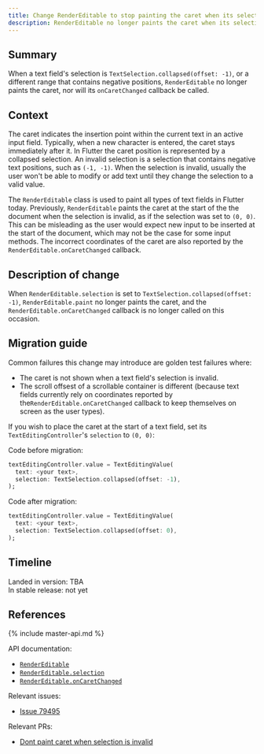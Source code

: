 ```yaml
---
title: Change RenderEditable to stop painting the caret when its selection is invalid
description: RenderEditable no longer paints the caret when its selection is invalid.
---
```


## Summary

When a text field's selection is `TextSelection.collapsed(offset: -1)`, or 
a different range that contains negative positions, `RenderEditable` no 
longer paints the caret, nor will its `onCaretChanged` callback be called.

## Context

The caret indicates the insertion point within the current text in an 
active input field. Typically, when a new character is entered, the 
caret stays immediately after it. In Flutter the caret position is 
represented by a collapsed selection. An invalid selection is a selection
that contains negative text positions, such as `(-1, -1)`. When the 
selection is invalid, usually the user won't be able to modify or add text 
until they change the selection to a valid value.

The `RenderEditable` class is used to paint all types of text fields
in Flutter today. Previously, `RenderEditable` paints the caret at 
the start of the the document when the selection is invalid, as if the 
selection was set to `(0, 0)`. This can be misleading as the 
user would expect new input to be inserted at the start of the document, 
which may not be the case for some input methods. The incorrect coordinates 
of the caret are also reported by the `RenderEditable.onCaretChanged` 
callback.

## Description of change

When `RenderEditable.selection` is set to `TextSelection.collapsed(offset: -1)`, 
`RenderEditable.paint` no longer paints the caret, and the 
`RenderEditable.onCaretChanged` callback is no longer called on this occasion.

## Migration guide

Common failures this change may introduce are golden test failures where:
  - The caret is not shown when a text field's selection is invalid.
  - The scroll offsest of a scrollable container is different (because text fields currently rely on coordinates reported by the`RenderEditable.onCaretChanged` callback to keep themselves on screen as the user types).
  
If you wish to place the caret at the start of a text field, set its
`TextEditingController`'s `selection` to `(0, 0)`:

Code before migration:

<!-- skip -->
```dart
textEditingController.value = TextEditingValue(
  text: <your text>,
  selection: TextSelection.collapsed(offset: -1),
);
```

Code after migration:

<!-- skip -->
```dart
textEditingController.value = TextEditingValue(
  text: <your text>,
  selection: TextSelection.collapsed(offset: 0),
);
```

## Timeline

Landed in version: TBA<br>
In stable release: not yet

## References

{% include master-api.md %}

API documentation:

* [`RenderEditable`][]
* [`RenderEditable.selection`][]
* [`RenderEditable.onCaretChanged`][]

Relevant issues:

* [Issue 79495]

Relevant PRs:

* [Dont paint caret when selection is invalid]


<!-- Master channel link: -->

[`RenderEditable`]: https://master-api.flutter.dev/flutter/rendering/RenderEditable-class.html
[`RenderEditable.selection`]: https://master-api.flutter.dev/flutter/rendering/RenderEditable/selection.html
[`RenderEditable.onCaretChanged`]: https://master-api.flutter.dev/flutter/rendering/RenderEditable/onCaretChanged.html

[Issue 79495]: {{site.github}}/flutter/flutter/issues/79495
[Dont paint caret when selection is invalid]: {{site.github}}/flutter/flutter/pull/79607
